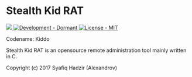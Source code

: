 # Stealth Kid RAT
<p align="left">
    <a href="#backers" alt="Backers on Open Collective">
        <img src="https://opencollective.com/shields/backers/badge.svg" />
    </a>
    <a href="#">
        <img src="https://img.shields.io/badge/Development-Dormant-red.svg?style=plastic?maxAge=7200" alt="Development - Dormant">
    </a>
    <a href="#">
        <img src="https://img.shields.io/badge/License-MIT%20%2F%20Apache--2.0-blue.svg?style=plastic?maxAge=7200" alt="License - MIT">
    </a>
</p>


Codename: Kiddo

Stealth Kid RAT is an opensource remote administration tool mainly written in C.

Copyright (c) 2017 Syafiq Hadzir (Alexandrov)
